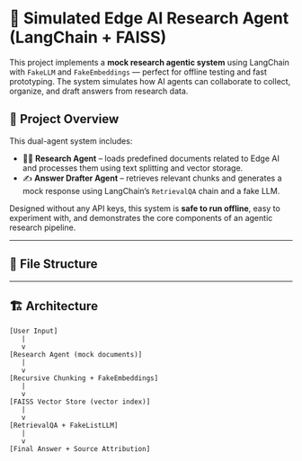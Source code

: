 # 🤖 Simulated Edge AI Research Agent (LangChain + FAISS)

This project implements a **mock research agentic system** using LangChain with `FakeLLM` and `FakeEmbeddings` — perfect for offline testing and fast prototyping. The system simulates how AI agents can collaborate to collect, organize, and draft answers from research data.

## 🧠 Project Overview

This dual-agent system includes:

- 🕵️‍♂️ **Research Agent** – loads predefined documents related to Edge AI and processes them using text splitting and vector storage.
- ✍️ **Answer Drafter Agent** – retrieves relevant chunks and generates a mock response using LangChain’s `RetrievalQA` chain and a fake LLM.

Designed without any API keys, this system is **safe to run offline**, easy to experiment with, and demonstrates the core components of an agentic research pipeline.

---

## 📂 File Structure

---

## 🏗️ Architecture

```text
[User Input]
   |
   v
[Research Agent (mock documents)]
   |
   v
[Recursive Chunking + FakeEmbeddings]
   |
   v
[FAISS Vector Store (vector index)]
   |
   v
[RetrievalQA + FakeListLLM]
   |
   v
[Final Answer + Source Attribution]
